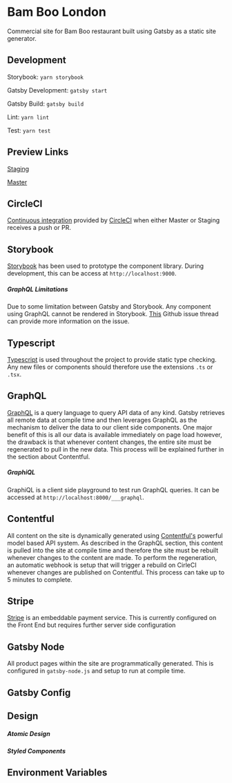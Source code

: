 # Bam Boo London

Commercial site for Bam Boo restaurant built using Gatsby as a static site generator.

## Development

Storybook: `yarn storybook`

Gatsby Development: `gatsby start`

Gatsby Build: `gatsby build`

Lint: `yarn lint`

Test: `yarn test`

## Preview Links

[Staging](http://bamboo-staging.s3-website.eu-west-2.amazonaws.com/products/)

[Master](http://bamboo-master.s3-website.eu-west-2.amazonaws.com/products/)

## CircleCI

[Continuous integration](https://en.wikipedia.org/wiki/Continuous_integration) provided by [CircleCI](https://circleci.com/) when either
Master or Staging receives a push or PR.

## Storybook

[Storybook](https://storybook.js.org/) has been used to prototype the component library. During development, this can
be access at `http://localhost:9000`.

##### GraphQL Limitations

Due to some limitation between Gatsby and Storybook. Any component using GraphQL cannot be rendered in Storybook.
[This](https://github.com/gatsbyjs/gatsby/issues/633) Github issue thread can provide more information on the issue.

## Typescript

[Typescript](https://www.typescriptlang.org/) is used throughout the project to provide static type checking. Any new
files or components should therefore use the extensions `.ts` or `.tsx`.

## GraphQL

[GraphQL](https://graphql.org/) is a query language to query API data of any kind. Gatsby retrieves all remote data at
compile time and then leverages GraphQL as the mechanism to deliver the data to our client side components. One major
benefit of this is all our data is available immediately on page load however, the drawback is that whenever content
changes, the entire site must be regenerated to pull in the new data. This process will be explained further in the
section about Contentful.

##### GraphiQL

GraphiQL is a client side playground to test run GraphQL queries. It can be accessed at
`http://localhost:8000/___graphql`.

## Contentful

All content on the site is dynamically generated using [Contentful's](https://www.contentful.com/) powerful model
based API system. As described in the GraphQL section, this content is pulled into the site at compile time and
therefore the site must be rebuilt whenever changes to the content are made. To perform the regeneration, an
automatic webhook is setup that will trigger a rebuild on CirleCI whenever changes are published on Contentful. This
process can take up to 5 minutes to complete.

## Stripe

[Stripe](https://stripe.com/gb) is an embeddable payment service. This is currently configured on the Front End but
requires further server side configuration

## Gatsby Node

All product pages within the site are programmatically generated. This is configured in `gatsby-node.js` and setup to
run at compile time.

## Gatsby Config

## Design

##### Atomic Design

##### Styled Components

## Environment Variables
